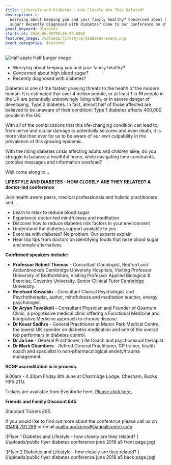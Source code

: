 ```yaml
---
title: Lifestyle and Diabetes - How Closely Are They Related?
description: >-
  Worrying about keeping you and your family healthy? Concerned about high blood
  sugar? Recently diagnosed with diabetes? Come to our Conference on 8th June. 
yoast_keyword: Diabetes
starts_at: 2018-06-08T09:00:00.000Z
featured_image: /uploads/lifestyle-diabetes-event.png
event_categories: featured
---
```

![Half apple Half burger image](/uploads/lifestyle-diabetes-event.png)

* Worrying about keeping you and your family healthy?
* Concerned about high blood sugar? 
* Recently diagnosed with diabetes? 

Diabetes is one of the fastest growing threats to the health of the modern human. It is estimated that over 4 million people, or at least 1 in 16 people in the UK are potentially unknowingly living with, or in severe danger of developing, Type 2 diabetes. In fact, almost half of those affected are believed to be unaware of their condition! Type 1 diabetes affects 400,000 people in the UK.

With all of the complications that this life-changing condition can lead to; from nerve and ocular damage to potentially seizures and even death, it is more vital than ever for us to be aware of our own culpability in the prevalence of this growing epidemic.

With the rising diabetes crisis affecting adults and children alike, do you struggle to balance a healthful home, while navigating time constraints, complex messages and information overload? 

Well come along to...

**LIFESTYLE AND DIABETES - HOW CLOSELY ARE THEY RELATED? A doctor-led conference**

Join health aware peers, medical professionals and holistic practitioners and...

* Learn to relax to reduce blood sugar
* Experience doctor-led mindfulness and meditation
* Discover how to reduce diabetes risk factors in your environment
* Understand the diabetes support available to you
* Exercise with diabetes? No problem. Our experts explain
* Hear top tips from doctors on identifying foods that raise blood sugar and simple alternatives

**Confirmed speakers include:**

* **Professor Robert Thomas** - Consultant Oncologist, Bedford and Addenbrooke’s Cambridge University Hospitals, Visiting Professor University of Bedfordshire, Visiting Professor Applied Biological & Exercise, Coventry University, Senior Clinical Tutor Cambridge University.
* **Reinhard Kowalski** - Consultant Clinical Psychologist and Psychotherapist, author, mindfulness and meditation teacher, energy psychologist.
* **Dr Aryan Tavakkoli** - Consultant Physician and Founder of Quantum Clinic, a progressive medical clinic offering a Functional Medicine and Integrative Medicine approach to chronic disease.
* **Dr Kesar Sadhra** - General Practitioner at Manor Park Medical Centre, the lowest UK spender on diabetes medication and one of the overall top performers in diabetes control.
* **Dr Jo Lee** - General Practitioner, Life Coach and psychosexual therapist.
* **Dr Mark Chambers** - Retired General Practitioner, GP trainer, health coach and specialist in non-pharmacological anxiety/trauma management.

**RCGP accreditation is in process.**

9.00am - 4.30pm Friday 8th June at Chartridge Lodge, Chesham, Bucks HP5 2TU.

Tickets are available from Eventbrite here. <a href="https://www.eventbrite.co.uk/e/lifestyle-and-diabetes-how-closely-are-they-related-tickets-42565255826" target="_blank">Please click here.</a>

**Friends and Family Discount £45**

Standard Tickets £95.

If you would like to find out more about the conference please call us on [01494 791 288](tel:01494791288) or email <mailto:bookings@bagnallcentre.com>

![Flyer 1 Diabetes and Lifestyle - how closely are they related? ](/uploads/public flyer diabetes conference june 2018 a5 front page.jpg)

![Flyer 2 Diabetes and Lifestyle - how closely are they related? ](/uploads/public flyer diabetes conference june 2018 a5 back page.jpg)
